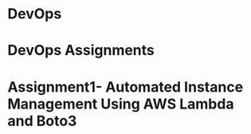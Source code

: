 # DevOps
# DevOps Assignments
# Assignment1- Automated Instance Management Using AWS Lambda and Boto3

